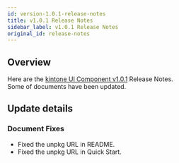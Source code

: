 ```yaml
---
id: version-1.0.1-release-notes
title: v1.0.1 Release Notes
sidebar_label: v1.0.1 Release Notes
original_id: release-notes
---
```


## Overview

Here are the [kintone UI Component v1.0.1](https://github.com/kintone-labs/kintone-ui-component/releases/tag/v1.0.1) Release Notes.<br>
Some of documents have been updated.

## Update details
### Document Fixes
- Fixed the unpkg URL in README.
- Fixed the unpkg URL in Quick Start.
